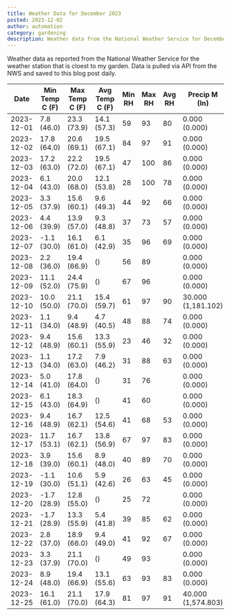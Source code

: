 ```yaml
---
title: Weather Data for December 2023
posted: 2023-12-02
author: automation
category: gardening
description: Weather data from the National Weather Service for December 2023
---
```


Weather data as reported from the National Weather Service for the weather station 
that is cloest to my garden. Data is pulled via API from the NWS and saved to this 
blog post daily.

|Date|Min Temp C (F)|Max Temp C (F)|Avg Temp C (F)|Min RH|Max RH|Avg RH|Precip M (In)|Avg Precip/Hr|
|---|---|---|---|---|---|---|---|---|
|2023-12-01|7.8 (46.0)|23.3 (73.9)|14.1 (57.3)|59|93|80|0.000 (0.000)|0.000 (0.000)|
|2023-12-02|17.8 (64.0)|20.6 (69.1)|19.5 (67.1)|84|97|91|0.000 (0.000)|0.000 (0.000)|
|2023-12-03|17.2 (63.0)|22.2 (72.0)|19.5 (67.1)|47|100|86|0.000 (0.000)|0.000 (0.000)|
|2023-12-04|6.1 (43.0)|20.0 (68.0)|12.1 (53.8)|28|100|78|0.000 (0.000)|0.000 (0.000)|
|2023-12-05|3.3 (37.9)|15.6 (60.1)|9.6 (49.3)|44|92|66|0.000 (0.000)|0.000 (0.000)|
|2023-12-06|4.4 (39.9)|13.9 (57.0)|9.3 (48.8)|37|73|57|0.000 (0.000)|0.000 (0.000)|
|2023-12-07|-1.1 (30.0)|16.1 (61.0)|6.1 (42.9)|35|96|69|0.000 (0.000)|0.000 (0.000)|
|2023-12-08|2.2 (36.0)|19.4 (66.9)| ()|56|89||0.000 (0.000)|0.000 (0.000)|
|2023-12-09|11.1 (52.0)|24.4 (75.9)| ()|67|96||0.000 (0.000)|0.000 (0.000)|
|2023-12-10|10.0 (50.0)|21.1 (70.0)|15.4 (59.7)|61|97|90|30.000 (1,181.102)|28.121 (28.121)|
|2023-12-11|1.1 (34.0)|9.4 (48.9)|4.7 (40.5)|48|88|74|0.000 (0.000)|0.000 (0.000)|
|2023-12-12|9.4 (48.9)|15.6 (60.1)|13.3 (55.9)|23|46|32|0.000 (0.000)|0.000 (0.000)|
|2023-12-13|1.1 (34.0)|17.2 (63.0)|7.9 (46.2)|31|88|63|0.000 (0.000)|0.000 (0.000)|
|2023-12-14|5.0 (41.0)|17.8 (64.0)| ()|31|76||0.000 (0.000)|0.000 (0.000)|
|2023-12-15|6.1 (43.0)|18.3 (64.9)| ()|41|60||0.000 (0.000)|0.000 (0.000)|
|2023-12-16|9.4 (48.9)|16.7 (62.1)|12.5 (54.6)|41|68|53|0.000 (0.000)|0.000 (0.000)|
|2023-12-17|11.7 (53.1)|16.7 (62.1)|13.8 (56.9)|67|97|83|0.000 (0.000)|0.000 (0.000)|
|2023-12-18|3.9 (39.0)|15.6 (60.1)|8.9 (48.0)|40|89|70|0.000 (0.000)|0.000 (0.000)|
|2023-12-19|-1.1 (30.0)|10.6 (51.1)|5.9 (42.6)|26|63|45|0.000 (0.000)|0.000 (0.000)|
|2023-12-20|-1.7 (28.9)|12.8 (55.0)| ()|25|72||0.000 (0.000)|0.000 (0.000)|
|2023-12-21|-1.7 (28.9)|13.3 (55.9)|5.4 (41.8)|39|85|62|0.000 (0.000)|0.000 (0.000)|
|2023-12-22|2.8 (37.0)|18.9 (66.0)|9.4 (49.0)|41|92|67|0.000 (0.000)|0.000 (0.000)|
|2023-12-23|3.3 (37.9)|21.1 (70.0)| ()|49|93||0.000 (0.000)|0.000 (0.000)|
|2023-12-24|8.9 (48.0)|19.4 (66.9)|13.1 (55.6)|63|93|83|0.000 (0.000)|0.000 (0.000)|
|2023-12-25|16.1 (61.0)|21.1 (70.0)|17.9 (64.3)|81|97|91|40.000 (1,574.803)|34.996 (34.996)|

